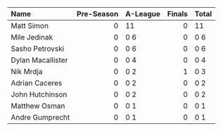 | Name              |   Pre-Season | A-League   |   Finals | Total   |
|:------------------|-------------:|:-----------|---------:|:--------|
| Matt Simon        |            0 | 11         |        0 | 11      |
| Mile Jedinak      |            0 | 0 6        |        0 | 0 6     |
| Sasho Petrovski   |            0 | 0 6        |        0 | 0 6     |
| Dylan Macallister |            0 | 0 4        |        0 | 0 4     |
| Nik Mrdja         |            0 | 0 2        |        1 | 0 3     |
| Adrian Caceres    |            0 | 0 2        |        0 | 0 2     |
| John Hutchinson   |            0 | 0 2        |        0 | 0 2     |
| Matthew Osman     |            0 | 0 1        |        0 | 0 1     |
| Andre Gumprecht   |            0 | 0 1        |        0 | 0 1     |